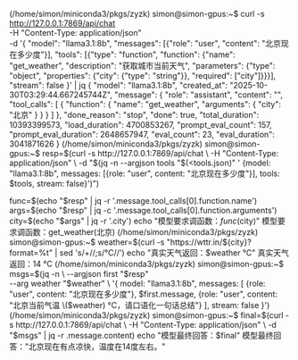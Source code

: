 (/home/simon/miniconda3/pkgs/zyzk) simon@simon-gpus:~$ curl -s http://127.0.0.1:7869/api/chat \
  -H "Content-Type: application/json" \
  -d '{
    "model": "llama3.1:8b",
    "messages": [{"role": "user", "content": "北京现在多少度"}],
    "tools": [{"type": "function", "function": {"name": "get_weather", "description": "获取城市当前天气", "parameters": {"type": "object", "properties": {"city": {"type": "string"}}, "required": ["city"]}}}],
    "stream": false
  }' | jq
{
  "model": "llama3.1:8b",
  "created_at": "2025-10-30T03:29:44.667245744Z",
  "message": {
    "role": "assistant",
    "content": "",
    "tool_calls": [
      {
        "function": {
          "name": "get_weather",
          "arguments": {
            "city": "北京"
          }
        }
      }
    ]
  },
  "done_reason": "stop",
  "done": true,
  "total_duration": 10393399573,
  "load_duration": 4700853267,
  "prompt_eval_count": 157,
  "prompt_eval_duration": 2648657947,
  "eval_count": 23,
  "eval_duration": 3041871626
}
(/home/simon/miniconda3/pkgs/zyzk) simon@simon-gpus:~$ resp=$(curl -s http://127.0.0.1:7869/api/chat \
  -H "Content-Type: application/json" \
  -d "$(jq -n --argjson tools "$(<tools.json)" '
    {model: "llama3.1:8b", messages: [{role: "user", content: "北京现在多少度"}], tools: $tools, stream: false}')")

func=$(echo "$resp" | jq -r '.message.tool_calls[0].function.name')
args=$(echo "$resp" | jq -c '.message.tool_calls[0].function.arguments')
city=$(echo "$args" | jq -r '.city')
echo "模型要求调函数：$func($city)"
模型要求调函数：get_weather(北京)
(/home/simon/miniconda3/pkgs/zyzk) simon@simon-gpus:~$ weather=$(curl -s "https://wttr.in/${city}?format=%t" | sed 's/+//;s/°C//')
echo "真实天气返回：$weather °C"
真实天气返回：14 °C
(/home/simon/miniconda3/pkgs/zyzk) simon@simon-gpus:~$ msgs=$(jq -n \
  --argjson first "$resp" \
  --arg weather "$weather" \
  '{
     model: "llama3.1:8b",
     messages: [
       {role: "user", content: "北京现在多少度"},
       $first.message,
       {role: "user", content: "北京当前气温 \($weather) °C，请口语化一句话总结"}
     ],
     stream: false
   }')
(/home/simon/miniconda3/pkgs/zyzk) simon@simon-gpus:~$ final=$(curl -s http://127.0.0.1:7869/api/chat \
  -H "Content-Type: application/json" \
  -d "$msgs" | jq -r .message.content)
echo "模型最终回答：$final"
模型最终回答："北京现在有点凉快，温度在14度左右。"
